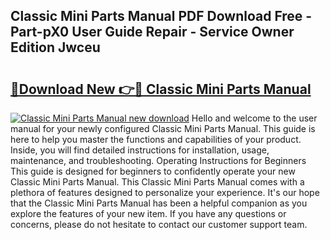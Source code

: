 ## Classic Mini Parts Manual PDF Download Free - Part-pX0 User Guide Repair - Service Owner Edition Jwceu

# <h2><a href="http://bc26904.oget.top/?id=Classic+Mini+Parts+Manual">🔗Download New 👉🔴 Classic Mini Parts Manual</a></h2>

[![Classic Mini Parts Manual new download](https://i.imgur.com/5g1atiW.png)](http://bc26904.oget.top/?id=Classic+Mini+Parts+Manual)
Hello and welcome to the user manual for your newly configured Classic Mini Parts Manual. This guide is here to help you master the functions and capabilities of your product. Inside, you will find detailed instructions for installation, usage, maintenance, and troubleshooting. Operating Instructions for Beginners This guide is designed for beginners to confidently operate your new Classic Mini Parts Manual. This Classic Mini Parts Manual comes with a plethora of features designed to personalize your experience. It's our hope that the Classic Mini Parts Manual has been a helpful companion as you explore the features of your new item. If you have any questions or concerns, please do not hesitate to contact our customer support team.

